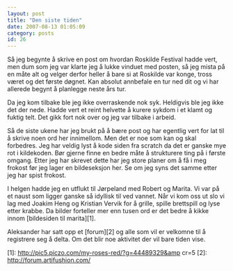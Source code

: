 ```yaml
---
layout: post
title: "Den siste tiden"
date: 2007-08-13 01:05:09
category: posts
id: 26
---
```

Så jeg begynte å skrive en post om hvordan Roskilde Festival hadde vert, men dum som jeg var klarte jeg å lukke vinduet med posten, så jeg mista på en måte alt og velger derfor heller å bare si at Roskilde var konge, tross været og det første døgnet. Kan absolut annbefale en tur ned dit og vi har allerede begynt å planlegge neste års tur.

Da jeg kom tilbake ble jeg ikke overraskende nok syk. Heldigvis ble jeg ikke det der nede. Hadde vert et reint helvette å kurere sykdom i et klamt og fuktig telt. Det gikk fort nok over og jeg var tilbake i arbeid.

Så de siste ukene har jeg brukt på å bære post og har egentlig vert for lat til å skrive noen ord her innimellom. Men det er noe som kan og skal forbedres. Jeg har veldig lyst å kode siden fra scratch da det er ganske mye rot i kildekoden. Bør gjerne finne en bedre måte å strukturere ting på i første omgang. Etter jeg har skrevet dette har jeg store planer om å få i meg frokost før jeg lager en bildeseksjon her. Se om jeg syns det samme etter jeg har spist frokost.

I helgen hadde jeg en utflukt til Jørpeland med Robert og Marita. Vi var på et naust som ligger ganske så idyllisk til ved vannet. Når vi kom oss ut slo vi lag med Joakim Heng og Kristian Vervik for å grille, spille brettspill og lyse etter krabbe. Da bilder forteller mer enn tusen ord er det bedre å kikke innom [bildesiden til marita][1].

Aleksander har satt opp et [forum][2] og alle som vil er velkomne til å registrere seg å delta. Om det blir noe aktivitet der vil bare tiden vise.

 [1]: http://pic5.piczo.com/my-roses-red/?g=44489329&amp cr=5
 [2]: http://forum.artifushion.com/